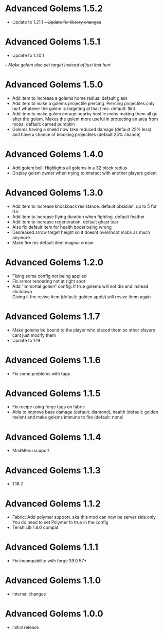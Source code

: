 Advanced Golems 1.5.2
================
- Update to 1.21.1
~~- Update for library changes~~

Advanced Golems 1.5.1
================
- Update to 1.20.1  
<i>
  - Make golem also set target instead of just last hurt
  </i>

Advanced Golems 1.5.0
================
- Add item to increase a golems home radius: default glass
- Add item to make a golems projectile piercing. Piercing projectiles only hurt whatever the golem 
  is targeting at that time. default: flint
- Add item to make golem enrage nearby hostile mobs making them all go after the golem. Makes the golem more useful in
  protecting an area from mobs. default: carved pumpkin
- Golems having a shield now take reduced damage (default 25% less) and have a chance of blocking
  projectiles (default 25% chance)

Advanced Golems 1.4.0
================
- Add golem bell: Highlights all golems in a 32 block radius
- Display golem owner when trying to interact with another players golem

Advanced Golems 1.3.0
================
- Add item to increase knockback resistance. default obsidian. up to 5 for 0.5
- Add item to increase flying duration when fighting. default feather
- Add item to increase regeneration. default ghast tear
- Also fix default item for health boost being wrong
- Decreased arrow target height so it doesnt overshoot mobs as much anymore
- Make fire res default item magma cream

Advanced Golems 1.2.0
================
- Fixing some config not being applied
- Fix armor rendering not at right spot
- Add "immortal golem" config:
  If true golems will not die and instead shutdown.  
  Giving it the revive item (default: golden apple) will revive them again

Advanced Golems 1.1.7
================
- Make golems be bound to the player who placed them
  so other players cant just modify them
- Update to 1.19

Advanced Golems 1.1.6
================
- Fix some problems with tags

Advanced Golems 1.1.5
================
- Fix recipe using forge tags on fabric
- Able to improve base damage (default: diamond), health (default: golden melon) and make
  golems immune to fire (default: none)
  
Advanced Golems 1.1.4
================
- ModMenu support

Advanced Golems 1.1.3
================
- 1.18.2

Advanced Golems 1.1.2
================
- Fabric: Add polymer support. aka this mod can now be server side only
  You do need to set Polymer to true in the config
- TenshiLib 1.6.0 compat

Advanced Golems 1.1.1
================
- Fix incompability with forge 39.0.57+

Advanced Golems 1.1.0
================
- Internal changes

Advanced Golems 1.0.0
================
- Initial release